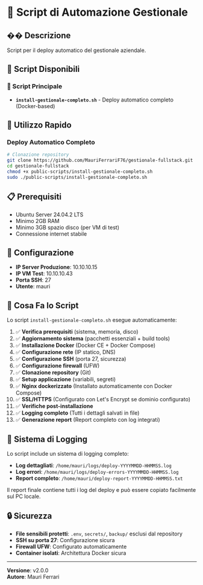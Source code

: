 # 🚀 Script di Automazione Gestionale

## �� Descrizione
Script per il deploy automatico del gestionale aziendale.

## 📁 Script Disponibili

### 🎯 Script Principale
- **`install-gestionale-completo.sh`** - Deploy automatico completo (Docker-based)

## 🚀 Utilizzo Rapido

### Deploy Automatico Completo
```bash
# Clonazione repository
git clone https://github.com/MauriFerrariF76/gestionale-fullstack.git
cd gestionale-fullstack
chmod +x public-scripts/install-gestionale-completo.sh
sudo ./public-scripts/install-gestionale-completo.sh
```

## 📋 Prerequisiti
- Ubuntu Server 24.04.2 LTS
- Minimo 2GB RAM
- Minimo 3GB spazio disco (per VM di test)
- Connessione internet stabile

## 🔧 Configurazione
- **IP Server Produzione**: 10.10.10.15
- **IP VM Test**: 10.10.10.43
- **Porta SSH**: 27
- **Utente**: mauri

## 🎯 Cosa Fa lo Script

Lo script `install-gestionale-completo.sh` esegue automaticamente:

1. ✅ **Verifica prerequisiti** (sistema, memoria, disco)
2. ✅ **Aggiornamento sistema** (pacchetti essenziali + build tools)
3. ✅ **Installazione Docker** (Docker CE + Docker Compose)
4. ✅ **Configurazione rete** (IP statico, DNS)
5. ✅ **Configurazione SSH** (porta 27, sicurezza)
6. ✅ **Configurazione firewall** (UFW)
7. ✅ **Clonazione repository** (Git)
8. ✅ **Setup applicazione** (variabili, segreti)
9. ✅ **Nginx dockerizzato** (Installato automaticamente con Docker Compose)
10. ✅ **SSL/HTTPS** (Configurato con Let's Encrypt se dominio configurato)
11. ✅ **Verifiche post-installazione**
12. ✅ **Logging completo** (Tutti i dettagli salvati in file)
13. ✅ **Generazione report** (Report completo con log integrati)

## 📄 Sistema di Logging

Lo script include un sistema di logging completo:

- **Log dettagliati**: `/home/mauri/logs/deploy-YYYYMMDD-HHMMSS.log`
- **Log errori**: `/home/mauri/logs/deploy-errors-YYYYMMDD-HHMMSS.log`
- **Report completo**: `/home/mauri/deploy-report-YYYYMMDD-HHMMSS.txt`

Il report finale contiene tutti i log del deploy e può essere copiato facilmente sul PC locale.

## 🔒 Sicurezza

- **File sensibili protetti**: `.env`, `secrets/`, `backup/` esclusi dal repository
- **SSH su porta 27**: Configurazione sicura
- **Firewall UFW**: Configurato automaticamente
- **Container isolati**: Architettura Docker sicura

---
**Versione**: v2.0.0  
**Autore**: Mauri Ferrari 